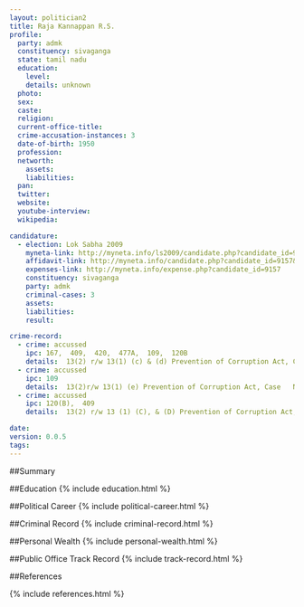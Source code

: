 ```yaml
---
layout: politician2
title: Raja Kannappan R.S.
profile: 
  party: admk
  constituency: sivaganga
  state: tamil nadu
  education: 
    level: 
    details: unknown
  photo: 
  sex: 
  caste: 
  religion: 
  current-office-title: 
  crime-accusation-instances: 3
  date-of-birth: 1950
  profession: 
  networth: 
    assets: 
    liabilities: 
  pan: 
  twitter: 
  website: 
  youtube-interview: 
  wikipedia: 

candidature: 
  - election: Lok Sabha 2009
    myneta-link: http://myneta.info/ls2009/candidate.php?candidate_id=9157
    affidavit-link: http://myneta.info/candidate.php?candidate_id=9157&scan=original
    expenses-link: http://myneta.info/expense.php?candidate_id=9157
    constituency: sivaganga 
    party: admk
    criminal-cases: 3
    assets: 
    liabilities: 
    result:  

crime-record: 
  - crime: accussed
    ipc: 167,  409,  420,  477A,  109,  120B
    details:  13(2) r/w 13(1) (c) & (d) Prevention of Corruption Act, Case   No 44/01  
  - crime: accussed
    ipc: 109
    details:  13(2)r/w 13(1) (e) Prevention of Corruption Act, Case   No 1/05  
  - crime: accussed
    ipc: 120(B),  409
    details:  13(2) r/w 13 (1) (C), & (D) Prevention of Corruption Act, Case   No 10/97  

date: 
version: 0.0.5
tags: 
---
```

##Summary


##Education
{% include education.html %}


##Political Career
{% include political-career.html %}


##Criminal Record
{% include criminal-record.html %}


##Personal Wealth
{% include personal-wealth.html %}


##Public Office Track Record
{% include track-record.html %}


##References


{% include references.html %}